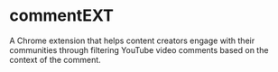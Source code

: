 # commentEXT
 A Chrome extension that helps content creators engage with their communities through filtering YouTube video comments based on the context of the comment.
